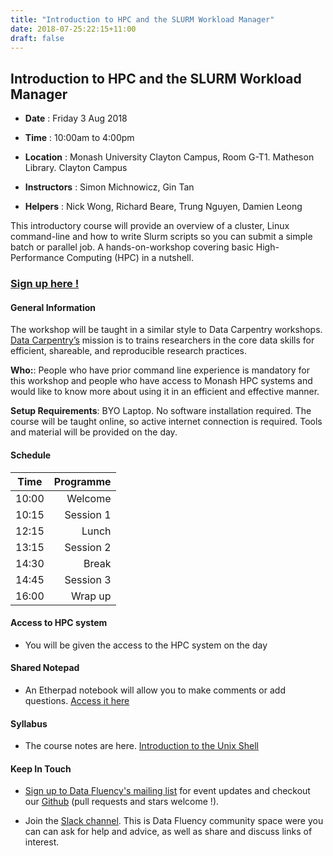 ```yaml
---
title: "Introduction to HPC and the SLURM Workload Manager"
date: 2018-07-25:22:15+11:00
draft: false
---
```


## Introduction to HPC and the SLURM Workload Manager

- **Date** : Friday 3 Aug 2018
- **Time** : 10:00am to 4:00pm
- **Location** : Monash University Clayton Campus, 
                 Room G-T1. Matheson Library. Clayton Campus

- **Instructors** : Simon Michnowicz,  Gin Tan
- **Helpers** :  Nick Wong, Richard Beare, Trung Nguyen, Damien Leong

This introductory course will provide an overview of a cluster, Linux command-line and how to write Slurm scripts so you can submit a simple batch or parallel job. A hands-on-workshop covering basic High-Performance Computing (HPC) in a nutshell.


### [Sign up here !](https://www.eventbrite.com.au/e/introduction-to-hpc-tickets-47801540695)

#### General Information

The workshop will be taught in a similar style to Data Carpentry workshops. [Data Carpentry’s](http://www.datacarpentry.org/) mission is to trains researchers in the core data skills for efficient, shareable, and reproducible research practices.

**Who:**: People who have prior command line experience is mandatory for this workshop and people who have access to Monash HPC systems and would like to know more about using it in an efficient and effective manner. 

**Setup Requirements**: BYO Laptop. No software installation required. The course will be taught online, so active internet connection is required. Tools and material will be provided on the day.

#### Schedule

Time | Programme
----------- | ------------------:
10:00 | Welcome
10:15 | Session 1
12:15 | Lunch
13:15 | Session 2
14:30 | Break
14:45 | Session 3
16:00 | Wrap up


#### Access to HPC system

- You will be given the access to the HPC system on the day

#### Shared Notepad

- An Etherpad notebook will allow you to make comments or add questions. [Access it here](https://biotraining.erc.monash.edu/etherpad/p/introtohpc)

#### Syllabus

- The course notes are here.  [Introduction to the Unix Shell]( https://gintan.github.io/intro-to-hpc/ )

#### Keep In Touch

* [Sign up to Data Fluency's mailing list](http://eepurl.com/dmzhGH) for event updates and checkout our [Github](https://github.com/MonashDataFluency) (pull requests and stars welcome !). 

* Join the [Slack channel](https://datafluency.slack.com). This is Data Fluency community space were you can can ask for help and advice, as well as share and discuss links of interest. 
